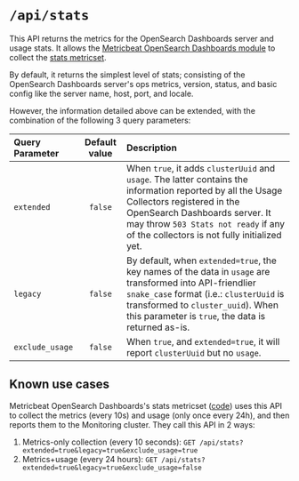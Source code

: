 # `/api/stats`

This API returns the metrics for the OpenSearch Dashboards server and usage stats. It allows the [Metricbeat OpenSearch Dashboards module](https://www.elastic.co/guide/en/beats/metricbeat/current/metricbeat-module-kibana.html) to collect the [stats metricset](https://www.elastic.co/guide/en/beats/metricbeat/current/metricbeat-metricset-kibana-stats.html).

By default, it returns the simplest level of stats; consisting of the OpenSearch Dashboards server's ops metrics, version, status, and basic config like the server name, host, port, and locale.

However, the information detailed above can be extended, with the combination of the following 3 query parameters:

| Query Parameter | Default value | Description |
|:----------------|:-------------:|:------------|
|`extended`|`false`|When `true`, it adds `clusterUuid` and `usage`. The latter contains the information reported by all the Usage Collectors registered in the OpenSearch Dashboards server. It may throw `503 Stats not ready` if any of the collectors is not fully initialized yet.|
|`legacy`|`false`|By default, when `extended=true`, the key names of the data in `usage` are transformed into API-friendlier `snake_case` format (i.e.: `clusterUuid` is transformed to `cluster_uuid`). When this parameter is `true`, the data is returned as-is.|
|`exclude_usage`|`false`|When `true`, and `extended=true`, it will report `clusterUuid` but no `usage`.|

## Known use cases

Metricbeat OpenSearch Dashboards's stats metricset ([code](https://github.com/elastic/beats/blob/master/metricbeat/module/opensearch-dashboards/stats/stats.go)) uses this API to collect the metrics (every 10s) and usage (only once every 24h), and then reports them to the Monitoring cluster. They call this API in 2 ways:

1. Metrics-only collection (every 10 seconds): `GET /api/stats?extended=true&legacy=true&exclude_usage=true`
2. Metrics+usage (every 24 hours): `GET /api/stats?extended=true&legacy=true&exclude_usage=false`
